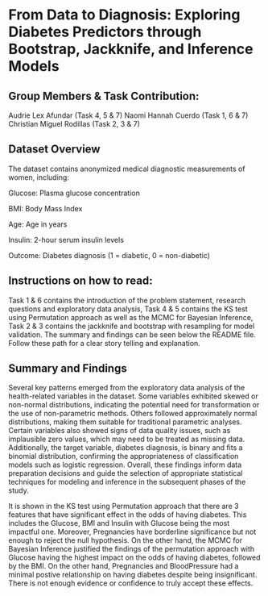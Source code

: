# From Data to Diagnosis: Exploring Diabetes Predictors through Bootstrap, Jackknife, and Inference Models


## Group Members & Task Contribution:
Audrie Lex Afundar (Task 4, 5 & 7)
Naomi Hannah Cuerdo (Task 1, 6 & 7)
Christian Miguel Rodillas (Task 2, 3 & 7)

## Dataset Overview
The dataset contains anonymized medical diagnostic measurements of women, including:

Glucose: Plasma glucose concentration

BMI: Body Mass Index

Age: Age in years

Insulin: 2-hour serum insulin levels

Outcome: Diabetes diagnosis (1 = diabetic, 0 = non-diabetic)

## Instructions on how to read:
  Task 1 & 6 contains the introduction of the problem statement, research questions and exploratory data analysis, Task 4 & 5 contains the KS test using Permutation approach as well as the MCMC for Bayesian Inference, Task 2 & 3 contains the jackknife and bootstrap with resampling for model validation. The summary and findings can be seen below the README file. Follow these path for a clear story telling and explanation.


## Summary and Findings

Several key patterns emerged from the exploratory data analysis of the health-related variables in the dataset. Some variables exhibited skewed or non-normal distributions, indicating the potential need for transformation or the use of non-parametric methods. Others followed approximately normal distributions, making them suitable for traditional parametric analyses. Certain variables also showed signs of data quality issues, such as implausible zero values, which may need to be treated as missing data. Additionally, the target variable, diabetes diagnosis, is binary and fits a binomial distribution, confirming the appropriateness of classification models such as logistic regression. Overall, these findings inform data preparation decisions and guide the selection of appropriate statistical techniques for modeling and inference in the subsequent phases of the study. 

It is shown in the KS test using Permutation approach that there are 3 features that have significant effect in the odds of having diabetes. This includes the Glucose, BMI and Insulin with Glucose being the most impactful one. Moreover, Pregnancies have borderline significance but not enough to reject the null hypothesis. On the other hand, the MCMC for Bayesian Inference justified the findings of the permutation approach with Glucose having the highest impact on the odds of having diabetes, followed by the BMI. On the other hand, Pregnancies and BloodPressure had a minimal postive relationship on having diabetes despite being insignificant. There is not enough evidence or confidence to truly accept these effects.


